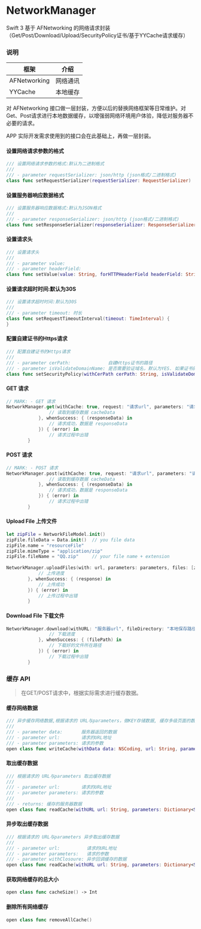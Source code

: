 # NetworkManager
Swift 3 基于 AFNetworking 的网络请求封装（Get/Post/Download/Upload/SecurityPolicy证书/基于YYCache请求缓存）



### 说明

| 框架           | 介绍   |
| ------------ | ---- |
| AFNetworking | 网络通讯 |
| YYCache      | 本地缓存 |

对 AFNetworking 接口做一层封装，方便以后的替换网络框架等日常维护。对Get、Post请求进行本地数据缓存，以增强弱网络环境用户体验，降低对服务器不必要的请求。

APP 实际开发需求使用到的接口会在此基础上，再做一层封装。

#### 设置网络请求参数的格式

```swift
/// 设置网络请求参数的格式:默认为二进制格式
///
/// - parameter requestSerializer: json/http (json格式/二进制格式)
class func setRequestSerializer(requestSerializer: RequestSerializer)
```

#### 设置服务器响应数据格式

```swift
/// 设置服务器响应数据格式:默认为JSON格式
///
/// - parameter responseSerializer: json/http (json格式/二进制格式)
class func setResponseSerializer(responseSerializer: ResponseSerializer)
```

#### 设置请求头

```swift
/// 设置请求头
///
/// - parameter value:
/// - parameter headerField:
class func setValue(value: String, forHTTPHeaderField headerField: String)
```

#### 设置请求超时时间:默认为30S

```swift
/// 设置请求超时时间:默认为30S
///
/// - parameter timeout: 时长
class func setRequestTimeoutInterval(timeout: TimeInterval) {
}
```

#### 配置自建证书的Https请求

```swift
/// 配置自建证书的Https请求
///
/// - parameter cerPath:              自建Https证书的路径
/// - parameter isValidateDomainName: 是否需要验证域名，默认为YES. 如果证书的域名与请求的域名不一致，需设置为NO (即服务器使用其他可信任机构颁发的证书，也可以建立连接)
class func setSecurityPolicy(withCerPath cerPath: String, isValidateDomainName: Bool)
```

#### GET 请求

```swift
// MARK: - GET 请求
NetworkManager.get(withCache: true, request: "请求url", parameters: "请求参数字典", whenReadCache: { (cacheData) in
            	// 读取到缓存数据 cacheData
            }, whenSuccess: { (responseData) in
                // 请求成功，数据是 responseData
            }) { (error) in
                // 请求过程中出错
        }
```

#### POST 请求

```swift
// MARK: - POST 请求
NetworkManager.post(withCache: true, request: "请求url", parameters: "请求参数字典", whenReadCache: { (cacheData) in
            	// 读取到缓存数据 cacheData
            }, whenSuccess: { (responseData) in
                // 请求成功，数据是 responseData
            }) { (error) in
                // 请求过程中出错
        }
```

#### Upload File 上传文件

```swift
let zipFile = NetworkFileModel.init()
zipFile.fileData = Data.init()  // you file data
zipFile.name = "resourceFile"
zipFile.mimeType = "application/zip"
zipFile.fileName = "QQ.zip"     // your file name + extension
        
NetworkManager.uploadFiles(with: url, parameters: parameters, files: [zipFile], whenUpdateProgress: { (progress) in
            // 上传进度
        }, whenSuccess: { (response) in
            // 上传成功
        }) { (error) in
            // 上传过程中出错
        }
```

#### Download File 下载文件

```swift
NetworkManager.download(withURL: "服务器url", fileDirectory: "本地保存路径", whenUpdateProgress: { (progress) in
            	// 下载进度
            }, whenSuccess: { (filePath) in
                // 下载好的文件所在路径
            }) { (error) in
                // 下载过程中出错
        }
```



### 缓存 API

> 在GET/POST请求中，根据实际需求进行缓存数据。

#### 缓存网络数据

```swift
/// 异步缓存网络数据,根据请求的 URL与parameters，做KEY存储数据, 缓存多级页面的数据
///
/// - parameter data:       服务器返回的数据
/// - parameter url:        请求的URL地址
/// - parameter parameters: 请求的参数
open class func writeCache(withData data: NSCoding, url: String, parameters: Dictionary<String, Any>?) 
```

#### 取出缓存数据

```swift
/// 根据请求的 URL与parameters 取出缓存数据
///
/// - parameter url:        请求的URL地址
/// - parameter parameters: 请求的参数
///
/// - returns: 缓存的服务器数据
open class func readCache(withURL url: String, parameters: Dictionary<String, Any>?) -> NSCoding?
```

#### 异步取出缓存数据

```swift
/// 根据请求的 URL与parameters 异步取出缓存数据
///
/// - parameter url:          请求的URL地址
/// - parameter parameters:   请求的参数
/// - parameter withClosoure: 异步回调缓存的数据
open class func readCache(withURL url: String, parameters: Dictionary<String, Any>, withClosoure: @escaping (_ object: NSCoding) -> Void)
```

#### 获取网络缓存的总大小

```swift
open class func cacheSize() -> Int
```

#### 删除所有网络缓存

```swift
open class func removeAllCache()
```

